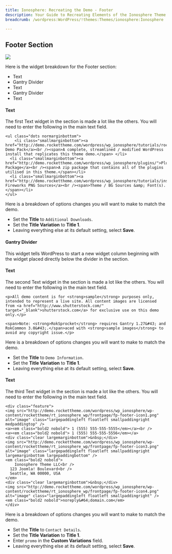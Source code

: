 ```yaml
---
title: Ionosphere: Recreating the Demo - Footer
description: Your Guide to Recreating Elements of the Ionosphere Theme for WordPress
breadcrumb: /wordpress:WordPress/!themes:Themes/ionosphere:Ionosphere

---
```


Footer Section
-----
![][demo1]

Here is the widget breakdown for the Footer section:

* Text
* Gantry Divider
* Text
* Gantry Divider
* Text

#### Text
The first Text widget in the section is made a lot like the others. You will need to enter the following in the main text field.

~~~
<ul class="dots normarginbottom">
    <li class="smallmarginbottom"><a href="http://demo.rockettheme.com/wordpress/wp_ionosphere/tutorials/rocketlauncher/">RocketLauncher: Demo Pack</a><br /><span>A complete, streamlined / modified WordPress install that replicates this theme demo.</span> </li>
  <li class="smallmarginbottom"><a href="http://demo.rockettheme.com/wordpress/wp_ionosphere/plugins/">Plugins Package</a><br /><span>A zip package that contains all of the plugins utilised in this theme.</span></li>
  <li class="smallmarginbottom"><a href="http://demo.rockettheme.com/wordpress/wp_ionosphere/tutorials/installation/">Adobe&#174; Fireworks PNG Sources</a><br /><span>Theme / BG Sources &amp; Font(s).</span></li>
</ul>
~~~

Here is a breakdown of options changes you will want to make to match the demo.

* Set the **Title** to `Additional Downloads`.
* Set the **Title Variation** to **Title 1**.
* Leaving everything else at its default setting, select **Save**.

#### Gantry Divider
This widget tells WordPress to start a new widget column beginning with the widget placed directly below the divider in the section.

#### Text
The second Text widget in the section is made a lot like the others. You will need to enter the following in the main text field.

~~~
<p>All demo content is for <strong>sample</strong> purposes only, intended to represent a live site. All content images are licensed from <a href="http://www.shutterstock.com/" target="_blank">shutterstock.com</a> for exclusive use on this demo only.</p>
    
<span>Note: <strong>RokSprocket</strong> requires Gantry 1.27&#43; and RokCommon 3.0&#43;.</span>aced with <strong>sample images</strong> to avoid any copyright issue.</p>
~~~

Here is a breakdown of options changes you will want to make to match the demo.

* Set the **Title** to `Demo Information`.
* Set the **Title Variation** to **Title 1**.
* Leaving everything else at its default setting, select **Save**.

#### Text
The third Text widget in the section is made a lot like the others. You will need to enter the following in the main text field.

~~~
<div class="feature">
<img src="http://demo.rockettheme.com/wordpress/wp_ionosphere/wp-content/rockettheme/rt_ionosphere_wp/frontpage/fp-footer-icon1.png" alt="image" class="largepaddingleft floatleft smallpaddingright medpaddingtop" />
<a><em class="bold2 nobold"> 1 (555) 555-555-5555</em></a><br />
<a><em class="bold2 nobold"> 1 (555) 555-555-5556</em></a>
<div class="clear largemarginbottom">&nbsp;</div>
<img src="http://demo.rockettheme.com/wordpress/wp_ionosphere/wp-content/rockettheme/rt_ionosphere_wp/frontpage/fp-footer-icon3.png" alt="image" class="largepaddingleft floatleft smallpaddingright largemarginbottom largepaddingbottom" />
<em class="bold2 nobold">
    Ionosphere Theme LLC<br />
  123 Joomla! Boulevard<br />
  Seattle, WA 00000, USA
</em>
<div class="clear largemarginbottom">&nbsp;</div>
<img src="http://demo.rockettheme.com/wordpress/wp_ionosphere/wp-content/rockettheme/rt_ionosphere_wp/frontpage/fp-footer-icon4.png" alt="image" class="largepaddingleft floatleft smallpaddingright" />
<em class="bold2 nobold">noreply&#64;domain.com</em>
</div>
~~~

Here is a breakdown of options changes you will want to make to match the demo.

* Set the **Title** to `Contact Details`.
* Set the **Title Variation** to **Title 1**.
* Enter `promo` in the **Custom Variations** field.
* Leaving everything else at its default setting, select **Save**.

[demo1]: assets/demo_12.jpeg
